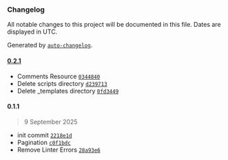 ### Changelog

All notable changes to this project will be documented in this file. Dates are displayed in UTC.

Generated by [`auto-changelog`](https://github.com/CookPete/auto-changelog).

#### [0.2.1](https://github.com/rubiconetic/n8n-nodes-scoro/compare/0.1.1...0.2.1)

- Comments Resource [`0344840`](https://github.com/rubiconetic/n8n-nodes-scoro/commit/0344840227d6817df988e80a6be1748b77730c92)
- Delete scripts directory [`d239713`](https://github.com/rubiconetic/n8n-nodes-scoro/commit/d23971369b7f6512c9d946a0f04f4f79d97669fa)
- Delete _templates directory [`0fd3449`](https://github.com/rubiconetic/n8n-nodes-scoro/commit/0fd34491c9c48ac0b16f6747908c1da9e45709e8)

#### 0.1.1

> 9 September 2025

- init commit [`2218e1d`](https://github.com/rubiconetic/n8n-nodes-scoro/commit/2218e1d13f5263bcf27ba9156df8c75b0a4a1d08)
- Pagination [`c0f1bdc`](https://github.com/rubiconetic/n8n-nodes-scoro/commit/c0f1bdccaebe7f63e74728258a4b6b7b4094914c)
- Remove Linter Errors [`28a93e6`](https://github.com/rubiconetic/n8n-nodes-scoro/commit/28a93e67924c91aafed075f7f8d372034184b280)
